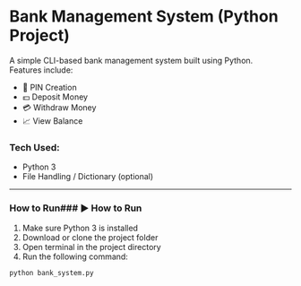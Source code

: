 # Bank Management System (Python Project)
A simple CLI-based bank management system built using Python.  
Features include:

- 🔐 PIN Creation
- 💵 Deposit Money
- 💳 Withdraw Money
- 📈 View Balance

### Tech Used:
- Python 3
- File Handling / Dictionary (optional)

---

###  How to Run### ▶️ How to Run

1. Make sure Python 3 is installed  
2. Download or clone the project folder  
3. Open terminal in the project directory  
4. Run the following command:

```bash
python bank_system.py
